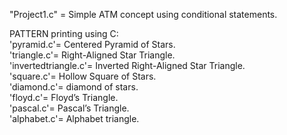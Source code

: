 "Project1.c" = Simple ATM concept using conditional statements.    

PATTERN printing using C:   
'pyramid.c'= Centered Pyramid of Stars.  
'triangle.c'=  Right-Aligned Star Triangle.  
'invertedtriangle.c'=  Inverted Right-Aligned Star Triangle.  
'square.c'= Hollow Square of Stars.  
'diamond.c'= diamond of stars.  
'floyd.c'= Floyd’s Triangle.  
'pascal.c'=  Pascal’s Triangle.  
'alphabet.c'= Alphabet triangle.  

